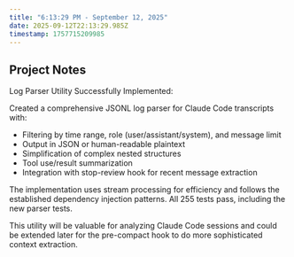```yaml
---
title: "6:13:29 PM - September 12, 2025"
date: 2025-09-12T22:13:29.985Z
timestamp: 1757715209985
---
```


## Project Notes

Log Parser Utility Successfully Implemented:

Created a comprehensive JSONL log parser for Claude Code transcripts with:
- Filtering by time range, role (user/assistant/system), and message limit
- Output in JSON or human-readable plaintext
- Simplification of complex nested structures
- Tool use/result summarization
- Integration with stop-review hook for recent message extraction

The implementation uses stream processing for efficiency and follows the established dependency injection patterns. All 255 tests pass, including the new parser tests.

This utility will be valuable for analyzing Claude Code sessions and could be extended later for the pre-compact hook to do more sophisticated context extraction.
